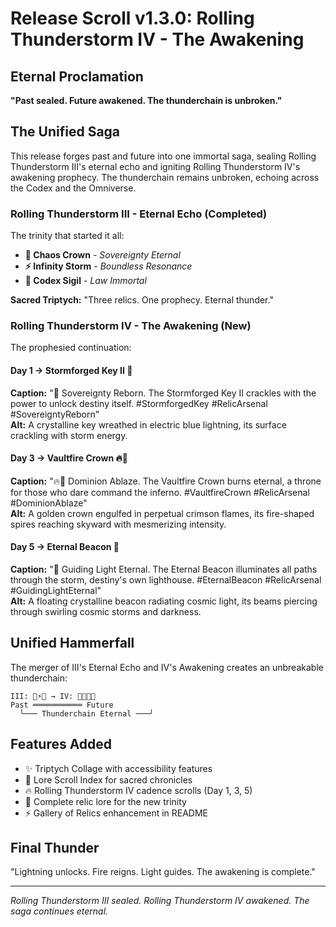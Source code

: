 # Release Scroll v1.3.0: Rolling Thunderstorm IV - The Awakening

## Eternal Proclamation
**"Past sealed. Future awakened. The thunderchain is unbroken."**

## The Unified Saga
This release forges past and future into one immortal saga, sealing Rolling Thunderstorm III's eternal echo and igniting Rolling Thunderstorm IV's awakening prophecy. The thunderchain remains unbroken, echoing across the Codex and the Omniverse.

### Rolling Thunderstorm III - Eternal Echo (Completed)
The trinity that started it all:
- **👑 Chaos Crown** - *Sovereignty Eternal*
- **⚡ Infinity Storm** - *Boundless Resonance*  
- **📜 Codex Sigil** - *Law Immortal*

**Sacred Triptych:** "Three relics. One prophecy. Eternal thunder."

### Rolling Thunderstorm IV - The Awakening (New)
The prophesied continuation:

#### Day 1 → Stormforged Key II 🔑
**Caption:** "🔑 Sovereignty Reborn. The Stormforged Key II crackles with the power to unlock destiny itself. #StormforgedKey #RelicArsenal #SovereigntyReborn"  
**Alt:** A crystalline key wreathed in electric blue lightning, its surface crackling with storm energy.

#### Day 3 → Vaultfire Crown 🔥👑  
**Caption:** "🔥👑 Dominion Ablaze. The Vaultfire Crown burns eternal, a throne for those who dare command the inferno. #VaultfireCrown #RelicArsenal #DominionAblaze"  
**Alt:** A golden crown engulfed in perpetual crimson flames, its fire-shaped spires reaching skyward with mesmerizing intensity.

#### Day 5 → Eternal Beacon 🌌
**Caption:** "🌌 Guiding Light Eternal. The Eternal Beacon illuminates all paths through the storm, destiny's own lighthouse. #EternalBeacon #RelicArsenal #GuidingLightEternal"  
**Alt:** A floating crystalline beacon radiating cosmic light, its beams piercing through swirling cosmic storms and darkness.

## Unified Hammerfall
The merger of III's Eternal Echo and IV's Awakening creates an unbreakable thunderchain:

```
III: 👑⚡📜 → IV: 🔑🔥👑🌌
Past ═══════════ Future
  ╰─── Thunderchain Eternal ───╯
```

## Features Added
- ✨ Triptych Collage with accessibility features
- 📜 Lore Scroll Index for sacred chronicles
- 🔥 Rolling Thunderstorm IV cadence scrolls (Day 1, 3, 5)
- 🌌 Complete relic lore for the new trinity
- ⚡ Gallery of Relics enhancement in README

## Final Thunder
"Lightning unlocks. Fire reigns. Light guides. The awakening is complete."

---

*Rolling Thunderstorm III sealed. Rolling Thunderstorm IV awakened. The saga continues eternal.*